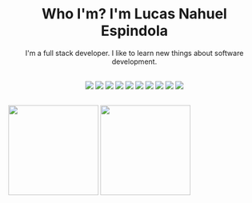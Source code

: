 <h1 align="center"> Who I'm? I'm Lucas Nahuel Espindola </h1>
<p align="center">
   I'm a full stack developer. I like to learn new things about software development.
</p>

<div align="center"><br>
   <img src="https://img.shields.io/badge/-HTML5-E34F26?style=for-the-badge&logo=html5&logoColor=white">
   <img src="https://img.shields.io/badge/-CSS3-1572B6?style=for-the-badge&logo=css3&logoColor=white">
   <img src="https://img.shields.io/badge/-Bootstrap-563D7C?style=for-the-badge&logo=bootstrap&logoColor=white">
   <img src="https://img.shields.io/badge/-javascript-eed718?style=for-the-badge&logo=javascript&logoColor=white">
   <img src="https://img.shields.io/badge/-PHP-8892bf?style=for-the-badge&logo=php&logoColor=ffffff">
   <img src="https://img.shields.io/badge/-Laravel-f9322c?style=for-the-badge&logo=laravel&logoColor=ffffff">
   <img src="https://img.shields.io/badge/-PostgreSQL-336791?style=for-the-badge&logo=postgresql&logoColor=ffffff">
   <img src="https://img.shields.io/badge/-Docker-2391e6?style=for-the-badge&logo=docker&logoColor=ffffff">
   <img src="https://img.shields.io/badge/-Linux-000000?style=for-the-badge&logo=linux&logoColor=ffffff">
   <img src="http://img.shields.io/badge/-VS%20Code-007ACC?style=for-the-badge&logo=visual%20studio%20code&logoColor=white">
   <!-- <img src="https://img.shields.io/badge/CSS-3498DB.svg?style=for-the-badge">
   <img src="https://img.shields.io/badge/JavaScript-F7DC6F.svg?style=for-the-badge">
   <img src="https://img.shields.io/badge/PHP-8892bf.svg?style=for-the-badge">
   <img src="https://img.shields.io/badge/Lavarel-f9322c.svg?style=for-the-badge">
   <img src="https://img.shields.io/badge/PostgreSQL-336791.svg?style=for-the-badge">
   <img src="https://img.shields.io/badge/Docker-2391e6.svg?style=for-the-badge">
   <img src="https://img.shields.io/badge/Linux-000000.svg?style=for-the-badge"> -->
</div>

##

<div>
   <img height="180em" src="https://github-readme-stats.vercel.app/api?username=espindola-lucas&show_icons=true&theme=radical">
   <img height="180em" src="https://github-readme-stats.vercel.app/api/top-langs/?username=espindola-lucas&layout=compact&theme=dark">
</div>
<!--
**espindola-lucas/espindola-lucas** is a ✨ _special_ ✨ repository because its `README.md` (this file) appears on your GitHub profile.

Here are some ideas to get you started:

- 🔭 I’m currently working on ...
- 🌱 I’m currently learning ...
- 👯 I’m looking to collaborate on ...
- 🤔 I’m looking for help with ...
- 💬 Ask me about ...
- 📫 How to reach me: ...
- 😄 Pronouns: ...
- ⚡ Fun fact: ...
-->
